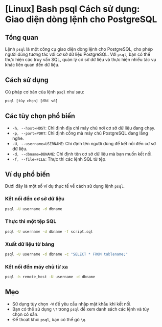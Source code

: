 # [Linux] Bash psql Cách sử dụng: Giao diện dòng lệnh cho PostgreSQL

## Tổng quan
Lệnh `psql` là một công cụ giao diện dòng lệnh cho PostgreSQL, cho phép người dùng tương tác với cơ sở dữ liệu PostgreSQL. Với `psql`, bạn có thể thực hiện các truy vấn SQL, quản lý cơ sở dữ liệu và thực hiện nhiều tác vụ khác liên quan đến dữ liệu.

## Cách sử dụng
Cú pháp cơ bản của lệnh `psql` như sau:

```bash
psql [tùy chọn] [đối số]
```

## Các tùy chọn phổ biến
- `-h, --host=HOST`: Chỉ định địa chỉ máy chủ nơi cơ sở dữ liệu đang chạy.
- `-p, --port=PORT`: Chỉ định cổng mà máy chủ PostgreSQL đang lắng nghe.
- `-U, --username=USERNAME`: Chỉ định tên người dùng để kết nối đến cơ sở dữ liệu.
- `-d, --dbname=DBNAME`: Chỉ định tên cơ sở dữ liệu mà bạn muốn kết nối.
- `-f, --file=FILE`: Thực thi các lệnh SQL từ tệp.

## Ví dụ phổ biến
Dưới đây là một số ví dụ thực tế về cách sử dụng lệnh `psql`.

### Kết nối đến cơ sở dữ liệu
```bash
psql -U username -d dbname
```

### Thực thi một tệp SQL
```bash
psql -U username -d dbname -f script.sql
```

### Xuất dữ liệu từ bảng
```bash
psql -U username -d dbname -c "SELECT * FROM tablename;"
```

### Kết nối đến máy chủ từ xa
```bash
psql -h remote_host -U username -d dbname
```

## Mẹo
- Sử dụng tùy chọn `-W` để yêu cầu nhập mật khẩu khi kết nối.
- Bạn có thể sử dụng `\?` trong `psql` để xem danh sách các lệnh và tùy chọn có sẵn.
- Để thoát khỏi `psql`, bạn có thể gõ `\q`.